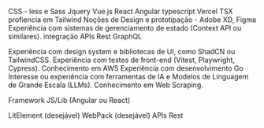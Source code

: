 CSS - less e Sass
Jquery
Vue.js React Angular typescript Vercel 
TSX profiencia em Tailwind
Noçôes de Design e prototipação - Adobe XD, Figma 
Experiência com sistemas de gerenciamento de estado (Context API ou similares).
integração APIs Rest GraphQL

Experiência com design system e bibliotecas de UI, como ShadCN ou TailwindCSS.
Experiência com testes de front-end (Vitest, Playwright, Cypress).
Conhecimento em AWS
Experiência com desenvolvimento Go
Interesse ou experiência com ferramentas de IA e Modelos de Linguagem de Grande Escala (LLMs).
Conhecimento em Web Scraping.

Framework JS/Lib (Angular ou React)

LitElement (desejável)
WebPack (desejável)
APIs Rest